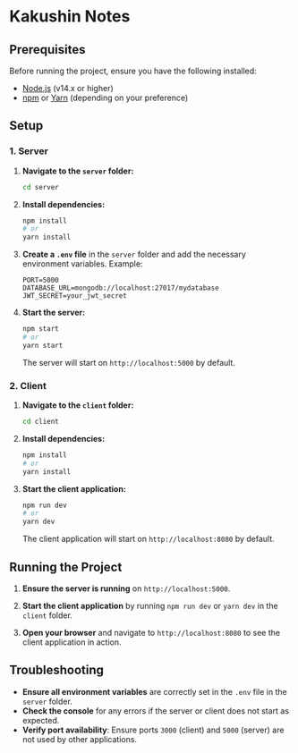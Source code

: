 # Kakushin Notes


## Prerequisites

Before running the project, ensure you have the following installed:

- [Node.js](https://nodejs.org/) (v14.x or higher)
- [npm](https://www.npmjs.com/get-npm) or [Yarn](https://yarnpkg.com/) (depending on your preference)

## Setup

### 1. Server

1. **Navigate to the `server` folder:**

    ```bash
    cd server
    ```

2. **Install dependencies:**

    ```bash
    npm install
    # or
    yarn install
    ```

3. **Create a `.env` file** in the `server` folder and add the necessary environment variables. Example:

    ```env
    PORT=5000
    DATABASE_URL=mongodb://localhost:27017/mydatabase
    JWT_SECRET=your_jwt_secret
    ```

4. **Start the server:**

    ```bash
    npm start
    # or
    yarn start
    ```

    The server will start on `http://localhost:5000` by default.

### 2. Client

1. **Navigate to the `client` folder:**

    ```bash
    cd client
    ```

2. **Install dependencies:**

    ```bash
    npm install
    # or
    yarn install
    ```

3. **Start the client application:**

    ```bash
    npm run dev
    # or
    yarn dev
    ```

    The client application will start on `http://localhost:8080` by default.

## Running the Project

1. **Ensure the server is running** on `http://localhost:5000`.

2. **Start the client application** by running `npm run dev` or `yarn dev` in the `client` folder.

3. **Open your browser** and navigate to `http://localhost:8080` to see the client application in action.

## Troubleshooting

- **Ensure all environment variables** are correctly set in the `.env` file in the `server` folder.
- **Check the console** for any errors if the server or client does not start as expected.
- **Verify port availability**: Ensure ports `3000` (client) and `5000` (server) are not used by other applications.


